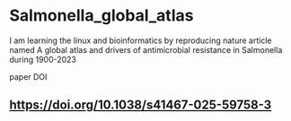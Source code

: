 # Salmonella_global_atlas
I am learning the linux and bioinformatics by reproducing nature article named A global atlas and drivers of antimicrobial resistance in Salmonella during 1900-2023 

paper DOI
## https://doi.org/10.1038/s41467-025-59758-3
